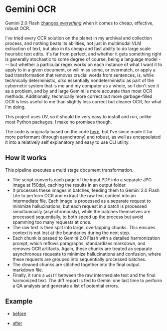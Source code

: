 # Gemini OCR

Gemini 2.0 Flash [changes *everything*](https://www.sergey.fyi/articles/gemini-flash-2) when it comes to cheap, effective, robust OCR.

I've tried every OCR solution on the planet in my archival and collection process, and nothing beats its abilities, not just in multimodal VLM extraction of text, but also in its cheap and fast ability to do large scale heuristic text edits. It's far from perfect, and whether it gets something right is generally stochastic to some degree of course, being a language model --- but whether a particular regex works on each instance of what I want it to apply to in a given document, or will miss some, or overmatch, or apply a bad transformation that removes crucial words from sentences, is, while technically deterministic, *also* essentially nondeterministic as part of the cybernetic system that is me and my computer as a whole, so I don't see it as a problem, and by and large Gemini is more accurate than most OCR methods. Additionally, technically more correct but more garbage-filled OCR is less useful to me than slightly less correct but cleaner OCR, for what I'm doing.

This project uses UV, so it should be very easy to install and run, unlike most Python packages. I make no promises though.

The code is originally based on the code [here](https://apidog.com/blog/gemini-2-0-flash-ocr/), but I've since made it far more performant (through asynchrony) and robust, as well as encapsulated it into a relatively self explanatory and easy to use CLI utility.

## How it works

This pipeline executes a multi stage document transformation.

- The script converts each page of the input PDF into a separate JPG image at 150dpi, caching the results in an output folder.
- It processes these images in batches, feeding them to Gemini 2.0 Flash Lite to perform OCR and extract the raw text content into an intermediate file. Each image is processed as a separate request to minimize hallucinations, but each request in a batch is processed simultaniously (asynchronously), while the batches themselves are processed sequentially, to both speed up the process but avoid spamming too many requests at once.
- The raw text is then split into large, overlapping chunks. This ensures context is not lost at the boundaries during the next step.
- Each chunk is passed to Gemini 2.0 Flash with a detailed harmonization prompt, which reflows paragraphs, standardizes markdown, and removes OCR artifacts. Again, these chunks are treated as separate asynchronous requests to minimize hallucinations and confusion, where these requests are grouped into sequentially processed batches.
- The cleaned chunks are stitched together into the final output markdown file.
- Finally, it runs a `wdiff` between the raw intermediate text and the final harmonized text. The diff report is fed to Gemini one last time to perform a QA analysis and generate a list of potential errors.

## Example

- [before](https://egressac.wordpress.com/2014/10/01/postcapitalist-desire-37-pieces-of-flair-october-2014/)

- [after](./postcapitalist-desire.md)
